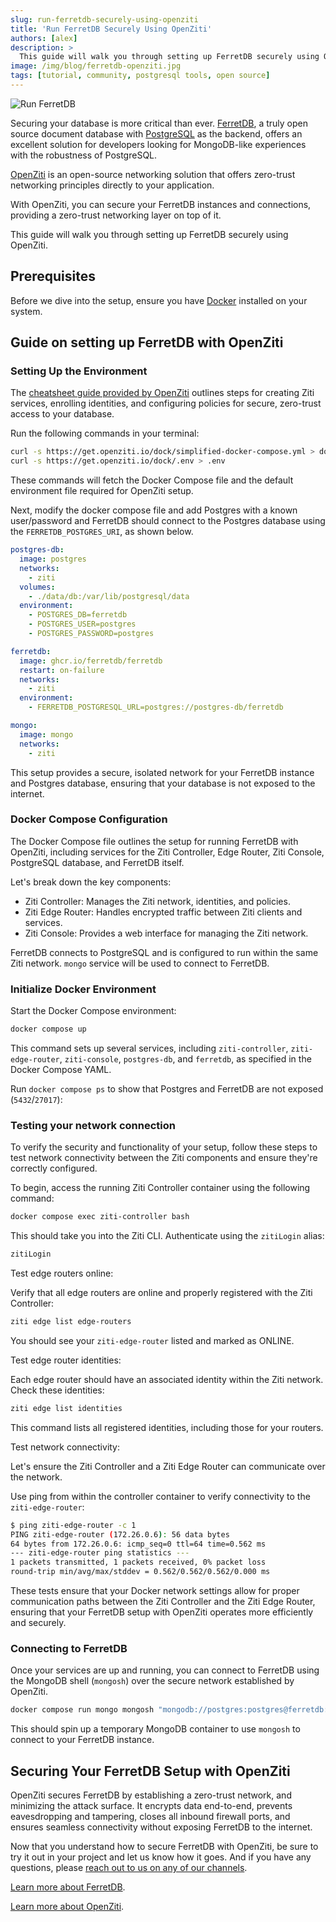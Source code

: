 ```yaml
---
slug: run-ferretdb-securely-using-openziti
title: 'Run FerretDB Securely Using OpenZiti'
authors: [alex]
description: >
  This guide will walk you through setting up FerretDB securely using OpenZiti.
image: /img/blog/ferretdb-openziti.jpg
tags: [tutorial, community, postgresql tools, open source]
---
```


![Run FerretDB ](/img/blog/ferretdb-openziti.jpg)

Securing your database is more critical than ever.
[FerretDB](https://www.ferretdb.com/), a truly open source document database with [PostgreSQL](https://www.postgresql.org/) as the backend, offers an excellent solution for developers looking for MongoDB-like experiences with the robustness of PostgreSQL.

<!--truncate-->

[OpenZiti](https://openziti.io/) is an open-source networking solution that offers zero-trust networking principles directly to your application.

With OpenZiti, you can secure your FerretDB instances and connections, providing a zero-trust networking layer on top of it.

This guide will walk you through setting up FerretDB securely using OpenZiti.

## Prerequisites

Before we dive into the setup, ensure you have [Docker](https://www.docker.com/) installed on your system.

## Guide on setting up FerretDB with OpenZiti

### Setting Up the Environment

The [cheatsheet guide provided by OpenZiti](https://github.com/openziti/ziti-sdk-jvm/blob/main/samples/jdbc-postgres/cheatsheet.md) outlines steps for creating Ziti services, enrolling identities, and configuring policies for secure, zero-trust access to your database.

Run the following commands in your terminal:

```sh
curl -s https://get.openziti.io/dock/simplified-docker-compose.yml > docker-compose.yml
curl -s https://get.openziti.io/dock/.env > .env
```

These commands will fetch the Docker Compose file and the default environment file required for OpenZiti setup.

Next, modify the docker compose file and add Postgres with a known user/password and FerretDB should connect to the Postgres database using the `FERRETDB_POSTGRES_URI`, as shown below.

```yaml
postgres-db:
  image: postgres
  networks:
    - ziti
  volumes:
    - ./data/db:/var/lib/postgresql/data
  environment:
    - POSTGRES_DB=ferretdb
    - POSTGRES_USER=postgres
    - POSTGRES_PASSWORD=postgres

ferretdb:
  image: ghcr.io/ferretdb/ferretdb
  restart: on-failure
  networks:
    - ziti
  environment:
    - FERRETDB_POSTGRESQL_URL=postgres://postgres-db/ferretdb

mongo:
  image: mongo
  networks:
    - ziti
```

This setup provides a secure, isolated network for your FerretDB instance and Postgres database, ensuring that your database is not exposed to the internet.

### Docker Compose Configuration

The Docker Compose file outlines the setup for running FerretDB with OpenZiti, including services for the Ziti Controller, Edge Router, Ziti Console, PostgreSQL database, and FerretDB itself.

Let's break down the key components:

- Ziti Controller: Manages the Ziti network, identities, and policies.
- Ziti Edge Router: Handles encrypted traffic between Ziti clients and services.
- Ziti Console: Provides a web interface for managing the Ziti network.

FerretDB connects to PostgreSQL and is configured to run within the same Ziti network.
`mongo` service will be used to connect to FerretDB.

### Initialize Docker Environment

Start the Docker Compose environment:

```sh
docker compose up
```

This command sets up several services, including `ziti-controller`, `ziti-edge-router`, `ziti-console`, `postgres-db`, and `ferretdb`, as specified in the Docker Compose YAML.

Run `docker compose ps` to show that Postgres and FerretDB are not exposed (`5432`/`27017`):

### Testing your network connection

To verify the security and functionality of your setup, follow these steps to test network connectivity between the Ziti components and ensure they're correctly configured.

To begin, access the running Ziti Controller container using the following command:

```sh
docker compose exec ziti-controller bash
```

This should take you into the Ziti CLI.
Authenticate using the `zitiLogin` alias:

```sh
zitiLogin
```

Test edge routers online:

Verify that all edge routers are online and properly registered with the Ziti Controller:

```sh
ziti edge list edge-routers
```

You should see your `ziti-edge-router` listed and marked as ONLINE.

Test edge router identities:

Each edge router should have an associated identity within the Ziti network.
Check these identities:

```sh
ziti edge list identities
```

This command lists all registered identities, including those for your routers.

Test network connectivity:

Let's ensure the Ziti Controller and a Ziti Edge Router can communicate over the network.

Use ping from within the controller container to verify connectivity to the `ziti-edge-router`:

```sh
$ ping ziti-edge-router -c 1
PING ziti-edge-router (172.26.0.6): 56 data bytes
64 bytes from 172.26.0.6: icmp_seq=0 ttl=64 time=0.562 ms
--- ziti-edge-router ping statistics ---
1 packets transmitted, 1 packets received, 0% packet loss
round-trip min/avg/max/stddev = 0.562/0.562/0.562/0.000 ms
```

These tests ensure that your Docker network settings allow for proper communication paths between the Ziti Controller and the Ziti Edge Router, ensuring that your FerretDB setup with OpenZiti operates more efficiently and securely.

### Connecting to FerretDB

Once your services are up and running, you can connect to FerretDB using the MongoDB shell (`mongosh`) over the secure network established by OpenZiti.

```sh
docker compose run mongo mongosh "mongodb://postgres:postgres@ferretdb:27017/ferretdb?authMechanism=PLAIN"
```

This should spin up a temporary MongoDB container to use `mongosh` to connect to your FerretDB instance.

## Securing Your FerretDB Setup with OpenZiti

OpenZiti secures FerretDB by establishing a zero-trust network, and minimizing the attack surface.
It encrypts data end-to-end, prevents eavesdropping and tampering, closes all inbound firewall ports, and ensures seamless connectivity without exposing FerretDB to the internet.

Now that you understand how to secure FerretDB with OpenZiti, be sure to try it out in your project and let us know how it goes.
And if you have any questions, please [reach out to us on any of our channels](https://docs.ferretdb.io/#community).

[Learn more about FerretDB](https://docs.ferretdb.io/).

[Learn more about OpenZiti](https://openziti.io/docs/learn/introduction/).
